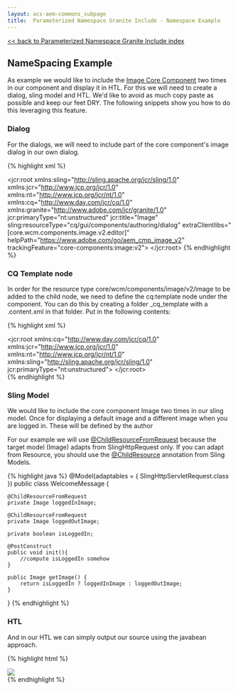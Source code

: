 ```yaml
---
layout: acs-aem-commons_subpage
title:  Parameterized Namespace Granite Include - Namespace Example
---
```


[<< back to Parameterized Namespace Granite Include index](../index.html)

## NameSpacing Example

As example we would like to include the [Image Core Component](https://docs.adobe.com/content/help/en/experience-manager-core-components/using/components/image.html) two times in our component and display it in HTL.
For this we will need to create a dialog, sling model and HTL. We'd like to avoid as much copy paste as possible and keep our feet DRY.
The following snippets show you how to do this leveraging this feature.


### Dialog

For the dialogs, we will need to include part of the core component's image dialog in our own dialog.

{% highlight xml %}
<?xml version="1.0" encoding="UTF-8"?>
<jcr:root xmlns:sling="http://sling.apache.org/jcr/sling/1.0" xmlns:jcr="http://www.jcp.org/jcr/1.0"
          xmlns:nt="http://www.jcp.org/jcr/nt/1.0" xmlns:cq="http://www.day.com/jcr/cq/1.0"
          xmlns:granite="http://www.adobe.com/jcr/granite/1.0"
    jcr:primaryType="nt:unstructured"
    jcr:title="Image"
    sling:resourceType="cq/gui/components/authoring/dialog"
    extraClientlibs="[core.wcm.components.image.v2.editor]"
    helpPath="https://www.adobe.com/go/aem_cmp_image_v2"
    trackingFeature="core-components:image:v2">
    <content
        jcr:primaryType="nt:unstructured"
        sling:resourceType="granite/ui/components/coral/foundation/container"
        granite:class="cmp-image__editor">
        <items jcr:primaryType="nt:unstructured">
            <tabs
                jcr:primaryType="nt:unstructured"
                sling:resourceType="granite/ui/components/coral/foundation/tabs"
                maximized="{Boolean}true">
                <items jcr:primaryType="nt:unstructured">
                    <asset-loggedin
                      jcr:primaryType="nt:unstructured"
                      jcr:title="Asset - Logged in"
                      sling:resourceType="acs-commons/granite/ui/components/include"
                      path="/apps/core/wcm/components/image/v2/image/cq:dialog/content/items/tabs/items/asset"
                      namespace="loggedInImage"
                      margin="{Boolean}true"/>
                    <asset-loggedout
                      jcr:primaryType="nt:unstructured"
                      jcr:title="Asset - Logged Out"
                      sling:resourceType="acs-commons/granite/ui/components/include"
                      path="/apps/core/wcm/components/image/v2/image/cq:dialog/content/items/tabs/items/asset"
                      namespace="loggedOutImage"
                      margin="{Boolean}true"/>
                    <metadata-loggedin
                      jcr:primaryType="nt:unstructured"
                      jcr:title="MetaData - Logged in"
                      sling:resourceType="acs-commons/granite/ui/components/include"
                      path="/apps/core/wcm/components/image/v2/image/cq:dialog/content/items/tabs/items/metadata"
                      namespace="loggedInImage"
                      margin="{Boolean}true"/>
                    <metadata-loggedout
                      jcr:primaryType="nt:unstructured"
                      jcr:title="MetaData - Logged Out"
                      sling:resourceType="acs-commons/granite/ui/components/include"
                      path="/apps/core/wcm/components/image/v2/image/cq:dialog/content/items/tabs/items/metadata"
                      namespace="loggedOutImage"
                      margin="{Boolean}true"/>
                 </items>
            </tabs>
        </items>
    </content>
</jcr:root>
{% endhighlight %}
                                
### CQ Template node

In order for the resource type core/wcm/components/image/v2/image to be added to the child node, we need to define the cq:template node under the component.
You can do this by creating a folder _cq_template with a .content.xml in that folder.
Put in the following contents:

{% highlight xml %}
<?xml version="1.0" encoding="UTF-8"?>
<jcr:root xmlns:cq="http://www.day.com/jcr/cq/1.0" xmlns:jcr="http://www.jcp.org/jcr/1.0" xmlns:nt="http://www.jcp.org/jcr/nt/1.0" xmlns:sling="http://sling.apache.org/jcr/sling/1.0"
          jcr:primaryType="nt:unstructured">
    <loggedInImage
            sling:resourceType="core/wcm/components/image/v2/image"
            jcr:primaryType="nt:unstructured"
    />
    <loggedOutImage
            sling:resourceType="core/wcm/components/image/v2/image"
            jcr:primaryType="nt:unstructured"
    />
</jcr:root>                                          
{% endhighlight %}              


### Sling Model

We would like to include the core component Image two times in our sling model.
Once for displaying a default image and a different image when you are logged in. 
These will be defined by the author

For our example we will use  [@ChildResourceFromRequest](../../sling-model-injectors/child-resource-from-request/index.html) because the target model (Image) adapts from SlingHttpRequest only.
If you can adapt from Resource, you should use the [@ChildResource](https://sling.apache.org/apidocs/sling8/org/apache/sling/models/annotations/injectorspecific/ChildResource.html) annotation from Sling Models.

{% highlight java %}
@Model(adaptables = { SlingHttpServletRequest.class })
public class WelcomeMessage {

    @ChildResourceFromRequest
    private Image loggedInImage;
    
    @ChildResourceFromRequest
    private Image loggedOutImage;

    private boolean isLoggedIn;
    
    @PostConstruct
    public void init(){
        //compute isLoggedIn somehow
    }

    public Image getImage() {
        return isLoggedIn ? loggedInImage : loggedOutImage;
    }
} 
{% endhighlight %}

### HTL

And in our HTL we can simply output our source using the javabean approach.

{% highlight html %}

<div sly-data-sly-use.welcome="${'com.acs.components.WelcomeMessage'}">
    <img src="${welcome.image.src>"/>
</div>
{% endhighlight %}